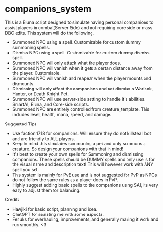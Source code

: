 # companions_system

This is a Eluna script designed to simulate having personal companions to assist players in combat(Server Side) and not requiring core side or mass DBC edits. This system will do the following.
- Summoned NPC using a spell. Customizable for custom dummy summoning spells.
- Dismiss NPC using a spell. Customizable for custom dummy dismiss spell.
- Summoned NPC will only attack what the player does.
- Summoned NPC will vanish when it gets a certain distance away from the player. Customiable.
- Summoned NPC will vanish and reapear when the player mounts and dismounts.
- Dismissing will only affect the companions and not dismiss a Warlock, Hunter, or Death Knight Pet.
- Summoned NPC will use server-side setting to handle it's abilities. SmartAI, Eluna, and Core-side scripts.
- Summoned NPC are entirely controlled from creature_template. This includes level, health, mana, speed, and damage.

Suggested Tips
- Use faction 1718 for companions. Will ensure they do not killsteal loot and are friendly to ALL players.
- Keep in mind this simulates summoning a pet and only summons a creature. So design your companions with that in mind!
- It's best to create your own spells for Summoning and dismissing companions. These spells should be DUMMY spells and only use is for the visual name and description text! This will however work with ANY spell you set.
- This system is mainly for PvE use and is not suggested for PvP as NPCs do not follow the same rules as a player does in PvP.
- Highly suggest adding basic spells to the companions using SAI, its very easy to adjust them for balancing.

Credits
- Hawjiki for basic script, planning and idea.
- ChatGPT for assisting me with some aspects.
- Fenuks for overhauling, improvements, and generally making it work and run smoothly. <3
